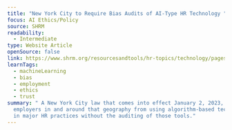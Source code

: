 ```yaml
---
title: "New York City to Require Bias Audits of AI-Type HR Technology "
focus: AI Ethics/Policy
source: SHRM
readability:
  - Intermediate
type: Website Article
openSource: false
link: https://www.shrm.org/resourcesandtools/hr-topics/technology/pages/new-york-city-require-bias-audits-ai-hr-technology.aspx
learnTags:
  - machineLearning
  - bias
  - employment
  - ethics
  - trust
summary: " A New York City law that comes into effect January 2, 2023, forbids
  employers in and around that geography from using algorithm-based technologies
  in major HR practices without the auditing of those tools."
---
```

